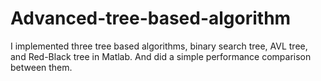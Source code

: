 # Advanced-tree-based-algorithm
I implemented three tree based algorithms, binary search tree, AVL tree, and Red-Black tree in Matlab.  And did a simple performance comparison between them.
